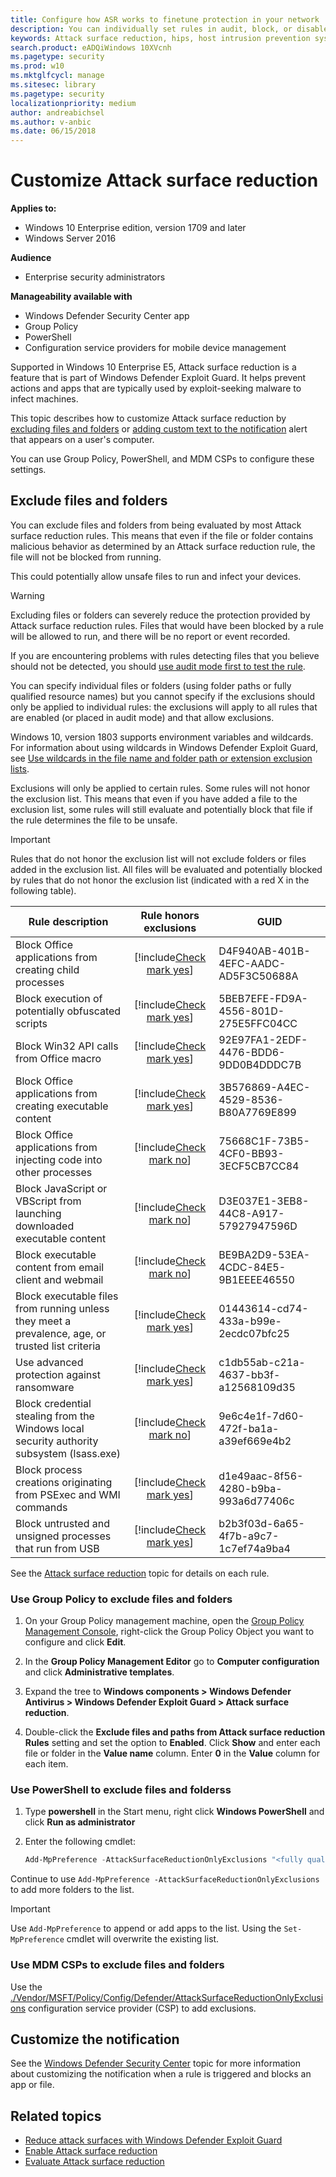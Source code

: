 ```yaml
---
title: Configure how ASR works to finetune protection in your network
description: You can individually set rules in audit, block, or disabled modes, and add files and folders that should be excluded from ASR
keywords: Attack surface reduction, hips, host intrusion prevention system, protection rules, anti-exploit, antiexploit, exploit, infection prevention, customize, configure, exclude
search.product: eADQiWindows 10XVcnh
ms.pagetype: security
ms.prod: w10
ms.mktglfcycl: manage
ms.sitesec: library
ms.pagetype: security
localizationpriority: medium
author: andreabichsel
ms.author: v-anbic
ms.date: 06/15/2018
---
```


# Customize Attack surface reduction

**Applies to:**

- Windows 10 Enterprise edition, version 1709 and later
- Windows Server 2016


**Audience**

- Enterprise security administrators


**Manageability available with**

- Windows Defender Security Center app
- Group Policy
- PowerShell
- Configuration service providers for mobile device management


Supported in Windows 10 Enterprise E5, Attack surface reduction is a feature that is part of Windows Defender Exploit Guard. It helps prevent actions and apps that are typically used by exploit-seeking malware to infect machines. 

This topic describes how to customize Attack surface reduction by [excluding files and folders](#exclude-files-and-folders) or [adding custom text to the notification](#customize-the-notification) alert that appears on a user's computer.

You can use Group Policy, PowerShell, and MDM CSPs to configure these settings.

## Exclude files and folders

You can exclude files and folders from being evaluated by most Attack surface reduction rules. This means that even if the file or folder contains malicious behavior as determined by an Attack surface reduction rule, the file will not be blocked from running. 

This could potentially allow unsafe files to run and infect your devices.

>[!WARNING]
>Excluding files or folders can severely reduce the protection provided by Attack surface reduction rules. Files that would have been blocked by a rule will be allowed to run, and there will be no report or event recorded.
> 
>If you are encountering problems with rules detecting files that you believe should not be detected, you should [use audit mode first to test the rule](enable-attack-surface-reduction.md#enable-and-audit-attack-surface-reduction-rules).

You can specify individual files or folders (using folder paths or fully qualified resource names) but you cannot specify if the exclusions should only be applied to individual rules: the exclusions will apply to all rules that are enabled (or placed in audit mode) and that allow exclusions.

Windows 10, version 1803 supports environment variables and wildcards. For information about using wildcards in Windows Defender Exploit Guard, see [Use wildcards in the file name and folder path or extension exclusion lists](https://docs.microsoft.com/en-us/windows/security/threat-protection/windows-defender-antivirus/configure-extension-file-exclusions-windows-defender-antivirus#use-wildcards-in-the-file-name-and-folder-path-or-extension-exclusion-lists). 

Exclusions will only be applied to certain rules. Some rules will not honor the exclusion list. This means that even if you have added a file to the exclusion list, some rules will still evaluate and potentially block that file if the rule determines the file to be unsafe.

>[!IMPORTANT] 
>Rules that do not honor the exclusion list will not exclude folders or files added in the exclusion list. All files will be evaluated and potentially blocked by rules that do not honor the exclusion list (indicated with a red X in the following table). 


Rule description | Rule honors exclusions | GUID 
-|:-:|-
Block Office applications from creating child processes | [!include[Check mark yes](images/svg/check-yes.svg)] | D4F940AB-401B-4EFC-AADC-AD5F3C50688A
Block execution of potentially obfuscated scripts | [!include[Check mark yes](images/svg/check-yes.svg)] | 5BEB7EFE-FD9A-4556-801D-275E5FFC04CC
Block Win32 API calls from Office macro | [!include[Check mark yes](images/svg/check-yes.svg)] | 92E97FA1-2EDF-4476-BDD6-9DD0B4DDDC7B
Block Office applications from creating executable content | [!include[Check mark yes](images/svg/check-yes.svg)] | 3B576869-A4EC-4529-8536-B80A7769E899
Block Office applications from injecting code into other processes | [!include[Check mark no](images/svg/check-no.svg)] | 75668C1F-73B5-4CF0-BB93-3ECF5CB7CC84
Block JavaScript or VBScript from launching downloaded executable content | [!include[Check mark no](images/svg/check-no.svg)] | D3E037E1-3EB8-44C8-A917-57927947596D
Block executable content from email client and webmail | [!include[Check mark no](images/svg/check-no.svg)] | BE9BA2D9-53EA-4CDC-84E5-9B1EEEE46550
Block executable files from running unless they meet a prevalence, age, or trusted list criteria | [!include[Check mark yes](images/svg/check-yes.svg)] | 01443614-cd74-433a-b99e-2ecdc07bfc25
Use advanced protection against ransomware | [!include[Check mark yes](images/svg/check-yes.svg)] | c1db55ab-c21a-4637-bb3f-a12568109d35
Block credential stealing from the Windows local security authority subsystem (lsass.exe) | [!include[Check mark no](images/svg/check-no.svg)] | 9e6c4e1f-7d60-472f-ba1a-a39ef669e4b2
Block process creations originating from PSExec and WMI commands | [!include[Check mark yes](images/svg/check-yes.svg)] | d1e49aac-8f56-4280-b9ba-993a6d77406c
Block untrusted and unsigned processes that run from USB | [!include[Check mark yes](images/svg/check-yes.svg)] | b2b3f03d-6a65-4f7b-a9c7-1c7ef74a9ba4

See the [Attack surface reduction](attack-surface-reduction-exploit-guard.md) topic for details on each rule.


### Use Group Policy to exclude files and folders

1.  On your Group Policy management machine, open the [Group Policy Management Console](https://technet.microsoft.com/library/cc731212.aspx), right-click the Group Policy Object you want to configure and click **Edit**.

3.  In the **Group Policy Management Editor** go to **Computer configuration** and click **Administrative templates**.

5.  Expand the tree to **Windows components > Windows Defender Antivirus > Windows Defender Exploit Guard > Attack surface reduction**.

6. Double-click the **Exclude files and paths from Attack surface reduction Rules** setting and set the option to **Enabled**. Click **Show** and enter each file or folder in the **Value name** column. Enter **0** in the **Value** column for each item. 

### Use PowerShell to exclude files and folderss

1. Type **powershell** in the Start menu, right click **Windows PowerShell** and click **Run as administrator**
2. Enter the following cmdlet:

    ```PowerShell
    Add-MpPreference -AttackSurfaceReductionOnlyExclusions "<fully qualified path or resource>"
    ```

Continue to use `Add-MpPreference -AttackSurfaceReductionOnlyExclusions` to add more folders to the list. 


>[!IMPORTANT]
>Use `Add-MpPreference` to append or add apps to the list. Using the `Set-MpPreference` cmdlet will overwrite the existing list. 

### Use MDM CSPs to exclude files and folders

Use the [./Vendor/MSFT/Policy/Config/Defender/AttackSurfaceReductionOnlyExclusions](https://docs.microsoft.com/en-us/windows/client-management/mdm/policy-csp-defender#defender-attacksurfacereductiononlyexclusions) configuration service provider (CSP) to add exclusions.



## Customize the notification

See the [Windows Defender Security Center](../windows-defender-security-center/windows-defender-security-center.md#customize-notifications-from-the-windows-defender-security-center) topic for more information about customizing the notification when a rule is triggered and blocks an app or file.



## Related topics

- [Reduce attack surfaces with Windows Defender Exploit Guard](attack-surface-reduction-exploit-guard.md)
- [Enable Attack surface reduction](enable-attack-surface-reduction.md)
- [Evaluate Attack surface reduction](evaluate-attack-surface-reduction.md)

